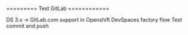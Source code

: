 ========= Test GitLab ============

DS 3.x -> GitLab.com support in Openshift DevSpaces factory flow
Test commit and push